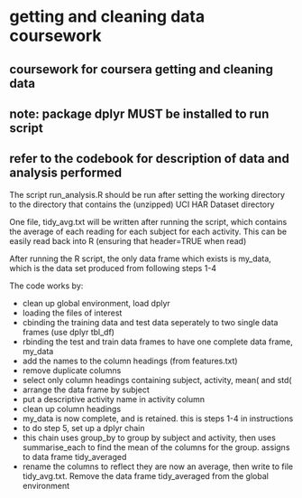 # getting and cleaning data coursework
## coursework for coursera getting and cleaning data
## note: package dplyr MUST be installed to run script
## refer to the codebook for description of data and analysis performed

The script run_analysis.R should be run after setting the working
directory to the directory that contains the (unzipped) UCI
HAR Dataset directory

One file, tidy_avg.txt will be written after running the script, which 
contains the average of each reading for each subject for each activity.
This can be easily read back into R (ensuring that header=TRUE when read)

After running the R script, the only data frame which exists is my_data, which
is the data set produced from following steps 1-4 

The code works by:

- clean up global environment, load dplyr
- loading the files of interest
- cbinding the training data and test data seperately to two single data frames (use dplyr tbl_df)
- rbinding the test and train data frames to have one complete data frame, my_data
- add the names to the column headings (from features.txt)
- remove duplicate columns
- select only column headings containing subject, activity, mean( and std(
- arrange the data frame by subject
- put a descriptive activity name in activity column
- clean up column headings
- my_data is now complete, and is retained. this is steps 1-4 in instructions
- to do step 5, set up a dplyr chain
- this chain uses group_by to group by subject and activity, then uses summarise_each to find the mean of the columns for the group. assigns to data frame tidy_averaged
- rename the columns to reflect they are now an average, then write to file tidy_avg.txt. Remove the data frame tidy_averaged from the global environment
